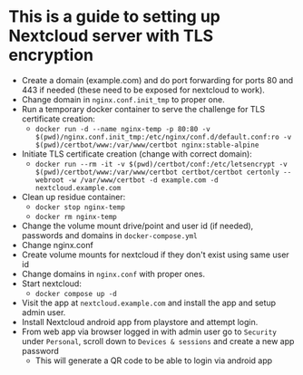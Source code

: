 # This is a guide to setting up Nextcloud server with TLS encryption

- Create a domain (example.com) and do port forwarding for ports 80 and 443 if needed (these need to be exposed for nextcloud to work).
- Change domain in `nginx.conf.init_tmp` to proper one.
- Run a temporary docker container to serve the challenge for TLS certificate creation:
	- `docker run -d --name nginx-temp -p 80:80 -v $(pwd)/nginx.conf.init_tmp:/etc/nginx/conf.d/default.conf:ro -v $(pwd)/certbot/www:/var/www/certbot nginx:stable-alpine`
- Initiate TLS certificate creation (change with correct domain):
	- `docker run --rm -it -v $(pwd)/certbot/conf:/etc/letsencrypt -v $(pwd)/certbot/www:/var/www/certbot certbot/certbot certonly --webroot -w /var/www/certbot -d example.com -d nextcloud.example.com`
- Clean up residue container:
	- `docker stop nginx-temp`
	- `docker rm nginx-temp`
- Change the volume mount drive/point and user id (if needed), passwords and domains in `docker-compose.yml`
- Change nginx.conf 
- Create volume mounts for nextcloud if they don't exist using same user id
- Change domains in `nginx.conf` with proper ones.
- Start nextcloud:
	- `docker compose up -d`
- Visit the app at `nextcloud.example.com` and install the app and setup admin user.
- Install Nextcloud android app from playstore and attempt login.
- From web app via browser logged in with admin user go to `Security` under `Personal`, scroll down to `Devices & sessions` and create a new app password
	- This will generate a QR code to be able to login via android app

